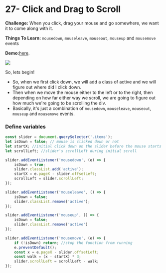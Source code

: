 # 27- Click and Drag to Scroll

**Challenge:** When you click, drag your mouse and go somewhere, we want it to come along with it.

**Things To Learn:** `mousedown`, `mouseleave`, `mouseout`, `mouseup` and `mousemove` events

**Demo:**[here](https://tjgillweb.github.io/JavaScript30/27-%20Click%20and%20Drag%20to%20Scroll/).

![](images/click-and-drag.gif)

So, lets begin!

- So, when we first click down, we will add a class of active and we will figure out where did I click down. 
- Then when we move the mouse either to the left or to the right, then depending on how far either way we scroll, we are going to figure out how much we're going to be scrolling the div.
- Basically, it's just a combination of `mousedown`, `mouseleave`, `mouseout`, `mouseup` and `mousemove` events.

### Define variables
```Javascript
const slider = document.querySelector('.items');
let isDown = false; // mouse is clicked down or not
let startX; //initial click down on the slider before the mouse starts moving to the left or to the right
let scrollLeft; //slider's scrollLeft during initial scroll
```
```Javascript
slider.addEventListener('mousedown', (e) => {
    isDown = true;
    slider.classList.add('active');
    startX = e.pageX - slider.offsetLeft;
    scrollLeft = slider.scrollLeft;
});

slider.addEventListener('mouseleave', () => {
    isDown = false;
    slider.classList.remove('active');
});

slider.addEventListener('mouseup', () => {
    isDown = false;
    slider.classList.remove('active')
});

slider.addEventListener('mousemove', (e) => {
    if (!isDown) return; //stop the function from running
    e.preventDefault();
    const x = e.pageX - slider.offsetLeft;
    const walk = (x - startX) * 3;
    slider.scrollLeft = scrollLeft - walk;
});
```
